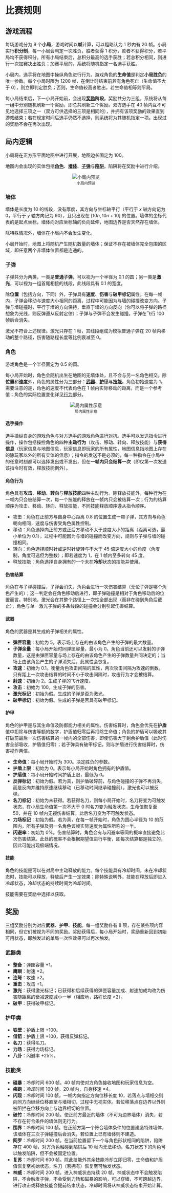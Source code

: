 # 比赛规则

## 游戏流程

每场游戏分为 9 个**小局**，游戏时间以**帧**计算，可以粗略认为 1 秒内有 20 帧。小局实行**积分制**，每一小局会判定一次胜负，胜者获得 1 积分，败者不获得积分，若平局均不获得积分。所有小局结束后，总积分最高的选手获胜；若总积分相同，则进行一次加赛决出胜负；加赛平局的，系统将随机指定一名选手获胜。

小局内，选手将在地图中操纵角色进行行为。游戏角色的**生命值**是判定**小局胜负**的唯一参数。每个小局时限为 1200 帧，在倒计时结束前若有角色死亡（生命值不大于 0），则立即判定胜负；否则，生命值较高者胜出，若生命值相等则平局。

每小局结束后，下一小局开始前，会出现[**奖励**](#奖励)**阶段**。奖励共分为三组，系统将从每一组中分别随机刷新一个奖励，即总共刷新三个奖励。双方选手在 40 帧内互不可见地选择三项之一（双方可供选择的三项是相同的），并拥有该项奖励的效果直到游戏结束；若在规定时间后选手仍然不选择，则系统将为其随机指定一项。出现过的奖励不会在再次出现。

## 局内逻辑

小局将在正方形平面地图中进行开展，地图边长固定为 100。

地图内会出现的实体包括[**角色**](#角色)、[**墙体**](#墙体)、[**子弹**](#子弹)与[**陷阱**](#技能类)。陷阱将在奖励中进行介绍。<center>

![小局内预览](img/1.png)  
<small>小局内预览</small></center>

### 墙体

墙体是长度为 10 的线段，没有厚度，其方向与坐标轴平行（平行于 $x$ 轴方向记为 0，平行于 $y$ 轴方向记为 90），且只出现在 $[10n, 10n+10]$ 的位置。墙体的坐标代表的是起点坐标，墙体向对应坐标轴的负向延伸，地图边界是否天然存在墙体。

除特殊情况外，墙体在小局内不会发生变化。

小局开始时，地图上将随机产生随机数量的墙体；保证不存在被墙体完全包围的区域，即任意两个非墙体位置都是连通的。

### 子弹

子弹共分为两类，一类是**普通子弹**，可以视为一个半径为 0.1 的圆；另一类是**激光**，可以视为一组首尾相接的线段，此线段具有 0.1 的宽度。

除**位置**（包括方向，下同）外，子弹具有**速度**、**伤害**与**破甲标记**属性。在每一帧内，子弹会移动与速度大小相同的距离，过程中可能因为与墙的碰撞改变方向。子弹与墙碰撞时，平行于墙的方向保持，垂直于墙的方向反向（你可以将子弹的路径想象为光线，则反弹遵从反射定律）；子弹与子弹不会发生碰撞。子弹在飞行 100 帧后会消失。

激光不符合上述规律。激光只存在 1 帧，其线段组成为模拟普通子弹在 20 帧内移动的整个路径，伤害随路程长度等比例衰减至 0。

### 角色

游戏角色是一个半径固定为 0.5 的圆。

每小局开始时，角色会随机出生在地图的无墙体处，且不会与另一名角色相交。除**位置**和**速度**外，角色的属性分为三部分：[**武器**](#武器)、[**护甲**](#护甲)与[**技能**](#技能)。角色初始速度为 1。需要注意的是，角色的速度不代表角色在 1 帧内实际移动的距离，而是一个参考值；角色的实际位置变化详见[行为](#角色行为)部分。<center>

![局内属性示意](img/2.png)  
<small>局内属性示意</small></center>

#### 选手操作

选手操纵自身的游戏角色与对方选手的游戏角色进行对抗。选手可以发送指令进行操作，操作包括操控角色的四种**主动行为**（攻击、移动、转向、释放技能）与**获得信息**（玩家信息与地图信息，玩家信息即玩家的所有属性，地图信息指地图上存在的除玩家以外的所有实体的信息）；指令的发送不是必须的，每一种指令在小局中的任意时刻都可以选择发出或不发出，但在**一帧内只会结算一次**（即仅第一次发送该指令时有效，释放技能例外）。

#### 角色行为

角色具有**攻击**、**移动**、**转向**与**释放技能**四种主动行为。除释放技能外，每种行为在一帧内只会被结算一次，每一个技能的释放在一帧内只会被结算一次；行为的结算顺序为攻击、移动、转向、释放技能，不同技能释放顺序遵从指令顺序。

- 攻击：角色在正前方与自身中心距离 0.8 的位置生成一颗子弹，其方向与角色朝向相同，速度与伤害受角色属性控制。
- 移动：角色选择向正前方或正后方移动不大于速度大小的距离（距离可选，最小单位为 0.1），过程中可能因为与墙的碰撞而改变方向，规则与子弹与墙的碰撞相同。
- 转向：角色选择顺时针或逆时针旋转与不大于 45 倍速度大小的角度（角度制，角度可选但为整数）；即若速度为 1，在 1 帧内至多转向 45 度。
- 释放技能：角色选择自身拥有的一个未在**冷却**状态的技能并使用。

#### 伤害结算

角色在与子弹碰撞后，子弹会消失，角色会进行一次伤害结算（无论子弹是哪个角色产生的）；这一判定会在角色移动后进行，即子弹碰撞是相对于角色移动后的位置而言。特别地，激光会在其整个路径上一次性全部出现（而非在碰到角色后截止），角色与单一激光子弹的多条线段的碰撞会分别引起伤害结算。

#### 武器

角色的武器是其生成的子弹相关的属性。

- **弹匣容量**：初始为 5。表示场上存在的由该角色产生的子弹的最大数量。
- **子弹余量**：每小局开始时同弹匣容量，最小为 0。角色当前还可以发射的子弹数量，这是由弹匣容量与场上存在的由该角色产生的子弹数量共同决定的；当场上由该角色产生的子弹消失后，此属性会恢复。
- **攻速**：初始为 0.1。衡量角色攻击间隔的属性，两次攻击间隔为攻速的倒数。只有距上一次攻击结算的时间不小于攻击间隔时，攻击行为才会被结算。
- **射速**：初始为 2。生成子弹的飞行速度。
- **攻击**：初始为 100。生成子弹的伤害。
- **激光标记**：初始为假。生成的子弹是否为激光。
- **破甲标记**：初始为假。生成的子弹是否具有破甲标记。

#### 护甲

角色的护甲是与其生命值及防御能力相关的属性。伤害结算时，角色会优先在**护盾**值中扣除与伤害等额的数字，护盾值归零后再扣除生命值；角色的护盾可以吸收其打破前最后一次伤害结算的一帧内的全部伤害，即使伤害大于剩余护盾值（此时伤害全部吸收，护盾值归零）；若子弹具有破甲标记，则与护盾进行伤害结算时，伤害视作两倍。

- **生命值**：每小局开始时为 300。决定胜负的参数。
- **护盾上限**：初始为 0。表示每小局开始时角色拥有的护盾值。
- **护盾值**：每小局开始时同护盾上限，最低为 0。
- **反弹标记**：初始为假。若为真，则护盾破碎前，与角色碰撞的子弹不再消失，而是反向并维持原速继续移动（已移动时间继承碰撞前）。激光也可以被反弹。
- **名刀标记**：初始为未获得。若获得名刀，则每小局开始时，名刀将变为可触发状态，在小局生命值第一次不大于 0 时名刀变为触发状态，生命值恢复至 50，并在 10 帧内无视伤害结算，此后名刀变为不可触发状态。
- **力场标记**：初始为假。若为真，在每一帧开始时，角色为圆心半径为 10 的范围内，所有子弹及另一名角色该帧实际速度为属性所称的一半。
- **闪避率**：初始为 0%。伤害结算时，角色会有与闪避率等同的概率直接避免此次伤害结算。此处的概率不会根据期望值进行平衡，即每次结算都是独立的，因此可能出现极端情况。

#### 技能

角色的技能是可以在对局中主动释放的能力。每个技能具有冷却时间，未在冷却状态时，技能可以释放，释放后产生一定效果；除特殊说明外，技能在释放后即进入冷却状态，冷却状态的持续时间为冷却时间。

技能需要在奖励中选择以获取。

## 奖励

三组奖励分别为对应**武器**、**护甲**、**技能**。每一组奖励各有 8 项，存在某些项内容相同，但它们被视为不同的奖励。奖励获得后，每小局开始时，奖励重新回到初始可用状态，即触发过的单局一次性效果可以再次触发。

### 武器类

- **整备**：弹匣容量 $+1$。
- **鹰眼**：射速 $\times 2$。
- **连弩**：攻速 $\times 2$。
- **重击**：攻击 $+1$。
- **激光**：获得激光标记；已获得和后续获得的弹匣容量加成、射速加成均改为伤害随距离的衰减速度减小一半（相应地，路程长度 $\times2$）。
- **破甲**：获得破甲标记。

### 护甲类

- **铁壁**：护盾上限 $+100$。
- **借箭**：护盾上限 $+100$，获得反弹标记。
- **名刀**：获得名刀。
- **力场**：获得力场标记。
- **八卦**：闪避率 $+25\%$。

### 技能类

- **磁暴**：冷却时间 600 帧。40 帧内使对方角色接收地图和玩家信息为空。
- **疾跑**：冷却时间 100 帧。20 帧内，自身移速 $\times 4$。
- **闪现**：冷却时间 100 帧。一帧内向指定方向位移长度 10，若落点与墙相交则向同方向继续位移直至与墙相切，过程中无视实体。若位移落点在边界以外则被阻拦在位移方向上与边界相切的位置。
- **破竹**：冷却时间 200 帧。使正前方最近的墙体（不可为边界墙体）消失，若不存在符合条件的墙体则无行为。
- **围界**：冷却时间 100 帧。在正前方第一个符合墙体条件的位置建造特殊墙体，该墙体在三次子弹碰撞后会消失，若位置上已有墙体则不建造。
- **网罗**：冷却时间 200 帧。在当前位置留下一个与角色形状相同的陷阱，陷阱存在 400 帧，对方角色触碰到陷阱后 10 帧内无法移动。名刀状态下的角色可以触发陷阱，但不会被固定位置。
- **复苏**：冷却时间 600 帧。除此技能外其余技能冷却立即归零，生命值和护盾值恢复至初始状态，名刀（若拥有）恢复至可触发状态。
- **神威**：冷却时间 200 帧。进入神威状态持续 20 帧，神威状态中不会触发陷阱，不会触发子弹，不会受到力场和磁暴的影响，可以穿墙，不可跨越边界，进行攻击或释放技能会提前结束状态，冷却时间将从神威状态结束开始计算。
